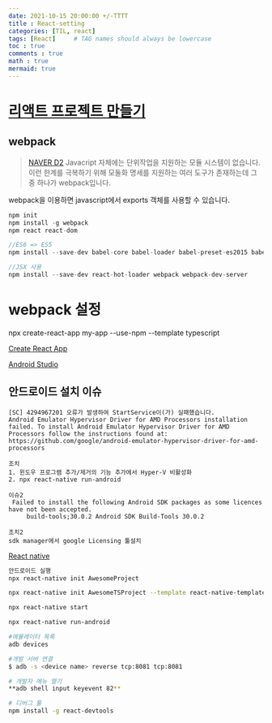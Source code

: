 ```yaml
---
date: 2021-10-15 20:00:00 +/-TTTT
title : React-setting
categories: [TIL, react]
tags: [React]     # TAG names should always be lowercase
toc : true
comments : true
math : true
mermaid: true
---
```

# [리액트 프로젝트 만들기](https://create-react-app.dev/docs/getting-started)

## webpack
> [NAVER D2](https://d2.naver.com/helloworld/0239818)
Javacript 자체에는 단위작업을 지원하는 모듈 시스템이 없습니다.
이런 한계를 극복하기 위해 모둘화 명세를 지원하는 여러 도구가 존재하는데 그 중 하나가 webpack입니다.

webpack을 이용하면 javascript에서 exports 객체를 사용할 수 있습니다.

```js
npm init
npm install -g webpack
npm react react-dom

//ES6 => ES5
npm install --save-dev babel-core babel-loader babel-preset-es2015 babel-preset-react

//JSX 사용 
npm install --save-dev react-hot-loader webpack webpack-dev-server
```

# webpack 설정

npx create-react-app my-app --use-npm --template typescript

[Create React App](https://create-react-app.dev/docs/getting-started)

[Android Studio](https://developer.android.com/studio?gclsrc=aw.ds&gclid=CjwKCAjw8KmLBhB8EiwAQbqNoDPqnfgyXJhEZZrE4dPFQXcIDFFbc0aFlV9Nygaj7pwyWjr43GuFGRoCcakQAvD_BwE)
## 안드로이드 설치 이슈
```
[SC] 4294967201 오류가 발생하여 StartService이(가) 실패했습니다.
Android Emulator Hypervisor Driver for AMD Processors installation failed. To install Android Emulator Hypervisor Driver for AMD Processors follow the instructions found at: https://github.com/google/android-emulator-hypervisor-driver-for-amd-processors

조치
1. 윈도우 프로그램 추가/제거의 기능 추가에서 Hyper-V 비활성화
2. npx react-native run-android

이슈2
 Failed to install the following Android SDK packages as some licences have not been accepted.
     build-tools;30.0.2 Android SDK Build-Tools 30.0.2

조치2
sdk manager에서 google Licensing 툴설치
```



[React native](https://reactnative.dev/docs/environment-setup)


```sh
안드로이드 실행
npx react-native init AwesomeProject

npx react-native init AwesomeTSProject --template react-native-template-typescript

npx react-native start

npx react-native run-android

#에뮬레이터 목록
adb devices

#개발 서버 연결
$ adb -s <device name> reverse tcp:8081 tcp:8081

# 개발자 메뉴 열기
**adb shell input keyevent 82**

# 디버그 툴
npm install -g react-devtools
```